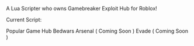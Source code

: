 A Lua Scripter who owns Gamebreaker Exploit Hub for Roblox!

Current Script:

Popular Game Hub
Bedwars
Arsenal ( Coming Soon )
Evade ( Coming Soon )
